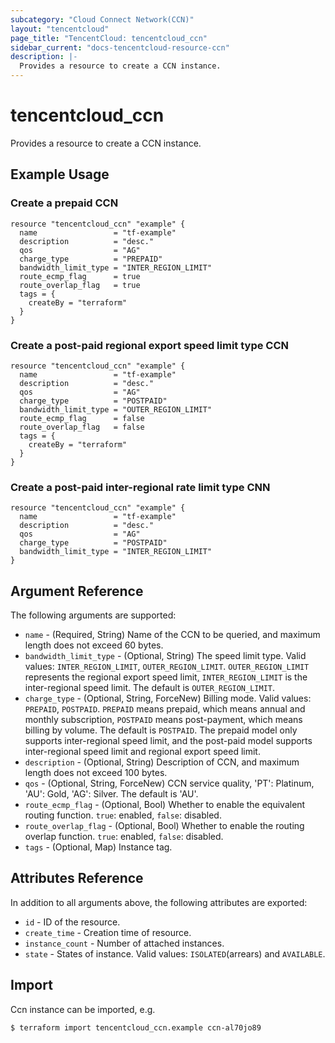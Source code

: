 ```yaml
---
subcategory: "Cloud Connect Network(CCN)"
layout: "tencentcloud"
page_title: "TencentCloud: tencentcloud_ccn"
sidebar_current: "docs-tencentcloud-resource-ccn"
description: |-
  Provides a resource to create a CCN instance.
---
```


# tencentcloud_ccn

Provides a resource to create a CCN instance.

## Example Usage

### Create a prepaid CCN

```hcl
resource "tencentcloud_ccn" "example" {
  name                 = "tf-example"
  description          = "desc."
  qos                  = "AG"
  charge_type          = "PREPAID"
  bandwidth_limit_type = "INTER_REGION_LIMIT"
  route_ecmp_flag      = true
  route_overlap_flag   = true
  tags = {
    createBy = "terraform"
  }
}
```

### Create a post-paid regional export speed limit type CCN

```hcl
resource "tencentcloud_ccn" "example" {
  name                 = "tf-example"
  description          = "desc."
  qos                  = "AG"
  charge_type          = "POSTPAID"
  bandwidth_limit_type = "OUTER_REGION_LIMIT"
  route_ecmp_flag      = false
  route_overlap_flag   = false
  tags = {
    createBy = "terraform"
  }
}
```

### Create a post-paid inter-regional rate limit type CNN

```hcl
resource "tencentcloud_ccn" "example" {
  name                 = "tf-example"
  description          = "desc."
  qos                  = "AG"
  charge_type          = "POSTPAID"
  bandwidth_limit_type = "INTER_REGION_LIMIT"
}
```

## Argument Reference

The following arguments are supported:

* `name` - (Required, String) Name of the CCN to be queried, and maximum length does not exceed 60 bytes.
* `bandwidth_limit_type` - (Optional, String) The speed limit type. Valid values: `INTER_REGION_LIMIT`, `OUTER_REGION_LIMIT`. `OUTER_REGION_LIMIT` represents the regional export speed limit, `INTER_REGION_LIMIT` is the inter-regional speed limit. The default is `OUTER_REGION_LIMIT`.
* `charge_type` - (Optional, String, ForceNew) Billing mode. Valid values: `PREPAID`, `POSTPAID`. `PREPAID` means prepaid, which means annual and monthly subscription, `POSTPAID` means post-payment, which means billing by volume. The default is `POSTPAID`. The prepaid model only supports inter-regional speed limit, and the post-paid model supports inter-regional speed limit and regional export speed limit.
* `description` - (Optional, String) Description of CCN, and maximum length does not exceed 100 bytes.
* `qos` - (Optional, String, ForceNew) CCN service quality, 'PT': Platinum, 'AU': Gold, 'AG': Silver. The default is 'AU'.
* `route_ecmp_flag` - (Optional, Bool) Whether to enable the equivalent routing function. `true`: enabled, `false`: disabled.
* `route_overlap_flag` - (Optional, Bool) Whether to enable the routing overlap function. `true`: enabled, `false`: disabled.
* `tags` - (Optional, Map) Instance tag.

## Attributes Reference

In addition to all arguments above, the following attributes are exported:

* `id` - ID of the resource.
* `create_time` - Creation time of resource.
* `instance_count` - Number of attached instances.
* `state` - States of instance. Valid values: `ISOLATED`(arrears) and `AVAILABLE`.


## Import

Ccn instance can be imported, e.g.

```
$ terraform import tencentcloud_ccn.example ccn-al70jo89
```

